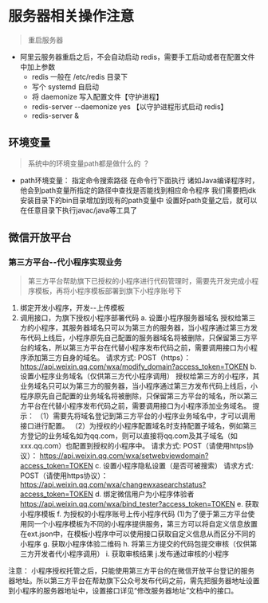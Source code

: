 # 服务器相关操作注意

> 重启服务器

- 阿里云服务器重启之后，不会自动启动 redis，需要手工启动或者在配置文件中加上参数
  - redis 一般在 /etc/redis 目录下
  - 写个 systemd 自启动
  - 将 daemonize 写入配置文件【守护进程】
  - redis-server --daemonize yes 【以守护进程形式启动 redis】
  - redis-server &



## 环境变量

> 系统中的环境变量path都是做什么的 ？
- path环境变量： 指定命令搜索路径
  在命令行下面执行 诸如Java编译程序时，他会到path变量所指定的路径中查找是否能找到相应命令程序
  我们需要把jdk安装目录下的bin目录增加到现有的path变量中
  设置好path变量之后，就可以在任意目录下执行javac/java等工具了



## 微信开放平台

### 第三方平台--代小程序实现业务
> 第三方平台帮助旗下已授权的小程序进行代码管理时，需要先开发完成小程序模板，再将小程序模板部署到旗下小程序账号下

1. 绑定开发小程序，开发--上传模板
2. 调用接口，为旗下授权小程序部署代码
  a. 设置小程序服务器域名
    授权给第三方的小程序，其服务器域名只可以为第三方的服务器，当小程序通过第三方发布代码上线后，小程序原先自己配置的服务器域名将被删除，只保留第三方平台的域名，所以第三方平台在代替小程序发布代码之前，需要调用接口为小程序添加第三方自身的域名。
    请求方式: POST（https）：https://api.weixin.qq.com/wxa/modify_domain?access_token=TOKEN
  b. 设置小程序业务域名（仅供第三方代小程序调用）
    授权给第三方的小程序，其业务域名只可以为第三方的服务器，当小程序通过第三方发布代码上线后，小程序原先自己配置的业务域名将被删除，只保留第三方平台的域名，所以第三方平台在代替小程序发布代码之前，需要调用接口为小程序添加业务域名。
    提示：
    （1）需要先将域名登记到第三方平台的小程序业务域名中，才可以调用接口进行配置。
    （2）为授权的小程序配置域名时支持配置子域名，例如第三方登记的业务域名如为qq.com，则可以直接将qq.com及其子域名（如xxx.qq.com）也配置到授权的小程序中。
    请求方式: POST（请使用https协议）： https://api.weixin.qq.com/wxa/setwebviewdomain?access_token=TOKEN
  c. 设置小程序隐私设置（是否可被搜索）
    请求方式: POST（请使用https协议）： https://api.weixin.qq.com/wxa/changewxasearchstatus?access_token=TOKEN
  d. 绑定微信用户为小程序体验者
    https://api.weixin.qq.com/wxa/bind_tester?access_token=TOKEN
  e. 获取小程序模板
  f. 为授权的小程序账号上传小程序代码
    (1)为了便于第三方平台使用同一个小程序模板为不同的小程序提供服务，第三方可以将自定义信息放置在ext.json中，在模板小程序中可以使用接口获取自定义信息从而区分不同的小程序
  g. 获取小程序体验二维码
  h. 将第三方提交的代码包提交审核（仅供第三方开发者代小程序调用）
  i. 获取审核结果
  j.发布通过审核的小程序
  

注意： 小程序授权托管之后，只能使用第三方平台的在微信开放平台登记的服务器地址。所以第三方平台在帮助旗下公众号发布代码之前，需先把服务器地址设置到小程序的服务器地址中，设置接口详见“修改服务器地址”文档中的接口。





